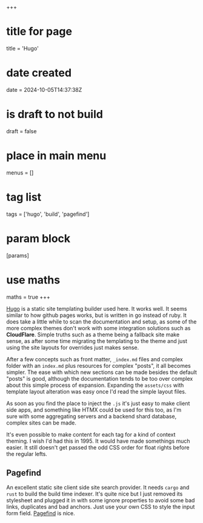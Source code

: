 +++
# title for page
title = 'Hugo'
# date created
date = 2024-10-05T14:37:38Z
# is draft to not build
draft = false
# place in main menu
menus = []
# tag list
tags = ['hugo', 'build', 'pagefind']
# param block
[params]
# use maths
maths = true
+++

[Hugo](https://gohugo.io) is a static site templating builder used here.
It works well. It seems similar to how github pages works, but is written in go
instead of ruby. It does take a little while to scan the documentation and
setup, as some of the more complex themes don't work with some integration
solutions such as **CloudFlare**. Simple truths such as a theme being a fallback
site make sense, as after some time migrating the templating to the theme
and just using the site layouts for overrides just makes sense.

After a few concepts such as front matter, `_index.md` files and complex folder
with an `index.md` plus resources for complex "posts", it all becomes simpler.
The ease with which new sections can be made besides the default "posts" is
good, although the documentation tends to be too over complex about this
simple process of expansion. Expanding the `assets/css` with template
layout alteration was easy once I'd read the simple layout files.

As soon as you find the place to inject the `.js` it's just easy to make
client side apps, and something like HTMX could be used for this too, as I'm  
sure with some aggregating servers and a backend shard database, complex sites
can be made.

It's even possible to make content for each tag for a kind of context theming.
I wish I'd had this in 1995. It would have made somethings much easier. It still
doesn't get passed the odd CSS order for float rights before the regular lefts.

## Pagefind

An excellent static site client side site search provider. It needs `cargo`
and `rust` to build the build time indexer. It's quite nice but I just
removed its stylesheet and plugged it in with some ignore properties to avoid
some bad links, duplicates and bad anchors. Just use your own CSS to style the
input form field. [Pagefind](https://pagefind.app/) is nice.
